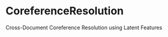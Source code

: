 CoreferenceResolution
=====================

Cross-Document Coreference Resolution using Latent Features
